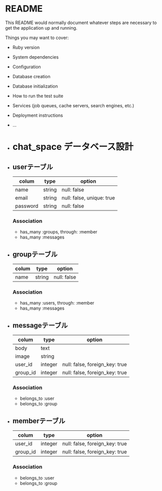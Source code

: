 # README

This README would normally document whatever steps are necessary to get the
application up and running.

Things you may want to cover:

* Ruby version

* System dependencies

* Configuration

* Database creation

* Database initialization

* How to run the test suite

* Services (job queues, cache servers, search engines, etc.)

* Deployment instructions

* ...

* # chat_space データベース設計
* ## userテーブル
  |colum|type|option|
  |----|----|----|
  |name|string|null: false|
  |email|string|null: false, unique: true|
  |password|string|null: false|
  
    ### Association
   - has_many :groups, through:  :member
   - has_many :messages

* ## groupテーブル
  |colum|type|option|
  |----|----|----|
  |name|string|null: false|
  
   ### Association
   - has_many :users, through:  :member
   - has_many :messages


* ## messageテーブル
  |colum|type|option|
  |----|----|----|
  |body|text||  
  |image|string||
  |user_id|integer|null: false, foreign_key: true|
  |group_id|integer|null: false, foreign_key: true|
  
  ### Association
   - belongs_to :user
   - belongs_to :group



* ## memberテーブル
  |colum|type|option|
  |----|----|----|
  |user_id|integer|null: false, foreign_key: true|
  |group_id|integer|null: false, foreign_key: true|

  ### Association
  - belongs_to :user
  - belongs_to :group
